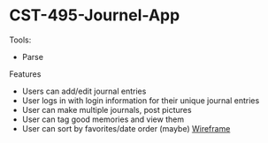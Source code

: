# CST-495-Journel-App
Tools:
- Parse

Features
- Users can add/edit journal entries
- User logs in with login information for their unique journal entries
- User can make multiple journals, post pictures
- User can tag good memories and view them
- User can sort by favorites/date order (maybe)
[Wireframe](https://user-images.githubusercontent.com/44785026/97643121-1639a500-1a04-11eb-8d35-c66cb7fad8ab.png")
